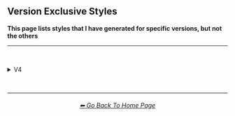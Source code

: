 <h2>Version Exclusive Styles</h2>

<b>This page lists styles that I have generated for specific versions, but not the others</b>

<hr><!--------------->
<br>

<p><details><summary>V4</summary><p>

<h3>[🧱 Materials] > [🧱☄ Meteorite and Geode]</h3>

Meteorite
Hexahedrite
Octahedrite
Iron Meteorite
Stony-Iron Meteorite
Iron Meteorite
IIAB Meteorite
IIE Iron Meteorite
Gujba Meteorite
Achondrite Meteorite
Chondrite Meteorite
Chondrule Meteorite
Mesosiderite Meteorite
Lodranite Meteorite
Pallasite Meteorite
Fluorescent Dugway Geode

</p></details></p>

<br>

<hr><!--------------->
<div align="center">
<h6><a href="https://github.com/willwulfken/MidJourney-Styles-and-Keywords-Reference/blob/main/README.md">⬅ Go Back To Home Page</a></h6>
</div>